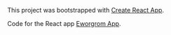 This project was bootstrapped with [Create React App](https://github.com/facebookincubator/create-react-app).

Code for the React app [Eworgrom App](https://eworgrom.com).